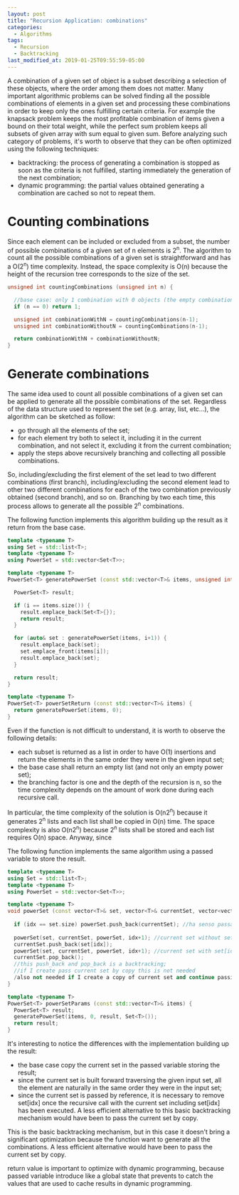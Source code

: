 ```yaml
---
layout: post
title: "Recursion Application: combinations"
categories:
  - Algorithms
tags:
  - Recursion
  - Backtracking
last_modified_at: 2019-01-25T09:55:59-05:00
---
```


A combination of a given set of object is a subset describing a selection of
these objects, where the order among them does not matter. Many important
algorithmic problems can be solved finding all the possible combinations of
elements in a given set and processing these combinations in order to keep
only the ones fulfilling certain criteria. For example the knapsack problem
keeps the most profitable combination of items given a bound on their total
weight, while the perfect sum problem keeps all subsets of given array with sum
equal to given sum. Before analyzing such category of problems, it's worth to observe that
they can be often optimized using the following techniques:
* backtracking: the process of generating a combination is stopped as soon as the criteria is not fulfilled, starting immediately the generation of the next combination;
* dynamic programming: the partial values obtained generating a combination are cached so not to repeat them.

# Counting combinations

Since each element can be included or excluded from a subset, the number of possible combinations of a given set of
n elements is 2<sup>n</sup>. The algorithm to count all the possible combinations of a given set is straightforward and has a O(2<sup>n</sup>) time complexity. Instead, the space complexity is O(n) because the height of the recursion tree corresponds to the size of the set.

```cpp
unsigned int countingCombinations (unsigned int n) {

  //base case: only 1 combination with 0 objects (the empty combination)
  if (n == 0) return 1;

  unsigned int combinationWithN = countingCombinations(n-1);
  unsigned int combinationWithoutN = countingCombinations(n-1);

  return combinationWithN + combinationWithoutN;
}
```

# Generate combinations

The same idea used to count all possible combinations of a given set can be applied to generate all the possible combinations of the set. Regardless of the data structure used to represent the set (e.g. array, list, etc...), the algorithm can be sketched as follow:

* go through all the elements of the set;
* for each element try both to select it, including it in the current combination, and not select it, excluding it from the current combination;
* apply the steps above recursively branching and collecting all possible combinations.

So, including/excluding the first element of the set lead to two different combinations (first branch), including/excluding the second element lead to other two different combinations for each of the two combination previously obtained (second branch), and so on. Branching by two each time, this process allows to generate all the possible 2<sup>n</sup> combinations. 

The following function implements this algorithm building up the result as it return from the base case. 

```cpp
template <typename T>
using Set = std::list<T>;
template <typename T>
using PowerSet = std::vector<Set<T>>;

template <typename T>
PowerSet<T> generatePowerSet (const std::vector<T>& items, unsigned int i) {

  PowerSet<T> result;

  if (i == items.size()) {
    result.emplace_back(Set<T>{});
    return result;
  }

  for (auto& set : generatePowerSet(items, i+1)) {
    result.emplace_back(set);
    set.emplace_front(items[i]);
    result.emplace_back(set);
  }

  return result;
}

template <typename T>
PowerSet<T> powerSetReturn (const std::vector<T>& items) {
  return generatePowerSet(items, 0);
}
```
Even if the function is not difficult to understand, it is worth to observe the following details:
* each subset is returned as a list in order to have O(1) insertions and return the elements in the same order they were in the given input set;
* the base case shall return an empty list (and not only an empty power set);
* the branching factor is one and the depth of the recursion is n, so the time complexity depends on the amount of work done during each recursive call.

In particular, the time complexity of the solution is O(n2<sup>n</sup>) because it generates 2<sup>n</sup> lists and each list shall be copied in O(n) time. The space complexity is also O(n2<sup>n</sup>) because 2<sup>n</sup> lists shall be stored and each list requires O(n) space. Anyway, since 

The following function implements the same algorithm using a passed variable to store the result. 

```cpp
template <typename T>
using Set = std::list<T>;
template <typename T>
using PowerSet = std::vector<Set<T>>;

template <typename T>
void powerSet (const vector<T>& set, vector<T>& currentSet, vector<vector<T>>& powerSet, size_t idx) {
  
  if (idx == set.size) powerSet.push_back(currentSet); //ha senso passa current set al costruttore di vector che accetta un altro vector
  
  powerSet(set, currentSet, powerSet, idx+1); //current set without set[idx]
  currentSet.push_back(set[idx]);
  powerSet(set, currentSet, powerSet, idx+1); //current set with set[idx]  
  currentSet.pop_back();
  //this push_back and pop_back is a backtracking;
  //if I create pass current set by copy this is not needed
  /also not needed if I create a copy of current set and continue passing by references
}

template <typename T>
PowerSet<T> powerSetParams (const std::vector<T>& items) {
  PowerSet<T> result;
  generatePowerSet(items, 0, result, Set<T>());
  return result;
}
```

It's interesting to notice the differences with the implementation building up the result:
* the base case copy the current set in the passed variable storing the result;
* since the current set is built forward traversing the given input set, all the element are naturally in the same order they were in the input set;
* since the current set is passed by reference, it is necessary to remove set\[idx\] once the recursive call with the current set including
set\[idx\] has been executed. A less efficient alternative to this basic backtracking mechanism would have been to pass the current set by copy.

This is the basic backtracking mechanism, but in this case it doesn't bring a significant optimization because the function want to generate all the combinations. A less efficient alternative would have been to pass the current set by copy.

return value is important to optimize with dynamic programming, because passed variable introduce like a global state that prevents to 
catch the values that are used to cache results in dynamic programming.
